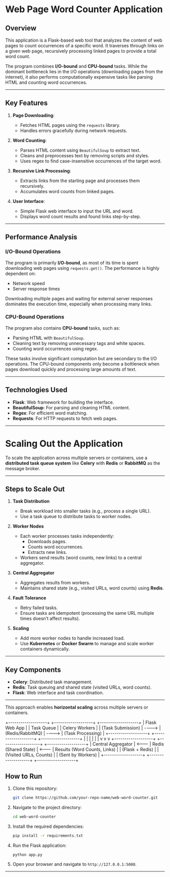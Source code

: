 # Web Page Word Counter Application

## Overview
This application is a Flask-based web tool that analyzes the content of web pages to count occurrences of a specific word. It traverses through links on a given web page, recursively processing linked pages to provide a total word count.

The program combines **I/O-bound** and **CPU-bound** tasks. While the dominant bottleneck lies in the I/O operations (downloading pages from the internet), it also performs computationally expensive tasks like parsing HTML and counting word occurrences.

---

## Key Features
1. **Page Downloading**:
   - Fetches HTML pages using the `requests` library.
   - Handles errors gracefully during network requests.

2. **Word Counting**:
   - Parses HTML content using `BeautifulSoup` to extract text.
   - Cleans and preprocesses text by removing scripts and styles.
   - Uses regex to find case-insensitive occurrences of the target word.

3. **Recursive Link Processing**:
   - Extracts links from the starting page and processes them recursively.
   - Accumulates word counts from linked pages.

4. **User Interface**:
   - Simple Flask web interface to input the URL and word.
   - Displays word count results and found links step-by-step.

---

## Performance Analysis

### I/O-Bound Operations
The program is primarily **I/O-bound**, as most of its time is spent downloading web pages using `requests.get()`. The performance is highly dependent on:
- Network speed
- Server response times

Downloading multiple pages and waiting for external server responses dominates the execution time, especially when processing many links.

### CPU-Bound Operations
The program also contains **CPU-bound** tasks, such as:
- Parsing HTML with `BeautifulSoup`.
- Cleaning text by removing unnecessary tags and white spaces.
- Counting word occurrences using regex.

These tasks involve significant computation but are secondary to the I/O operations. The CPU-bound components only become a bottleneck when pages download quickly and processing large amounts of text.

---

## Technologies Used
- **Flask**: Web framework for building the interface.
- **BeautifulSoup**: For parsing and cleaning HTML content.
- **Regex**: For efficient word matching.
- **Requests**: For HTTP requests to fetch web pages.

---

# Scaling Out the Application

To scale the application across multiple servers or containers, use a **distributed task queue system** like **Celery** with **Redis** or **RabbitMQ** as the message broker.

---

## Steps to Scale Out

1. **Task Distribution**  
   - Break workload into smaller tasks (e.g., process a single URL).  
   - Use a task queue to distribute tasks to worker nodes.

2. **Worker Nodes**  
   - Each worker processes tasks independently:  
     - Downloads pages.  
     - Counts word occurrences.  
     - Extracts new links.  
   - Workers send results (word counts, new links) to a central aggregator.

3. **Central Aggregator**  
   - Aggregates results from workers.  
   - Maintains shared state (e.g., visited URLs, word counts) using **Redis**.

4. **Fault Tolerance**  
   - Retry failed tasks.  
   - Ensure tasks are idempotent (processing the same URL multiple times doesn’t affect results).

5. **Scaling**  
   - Add more worker nodes to handle increased load.  
   - Use **Kubernetes** or **Docker Swarm** to manage and scale worker containers dynamically.

---

## Key Components

- **Celery**: Distributed task management.  
- **Redis**: Task queuing and shared state (visited URLs, word counts).  
- **Flask**: Web interface and task coordination.  

---

This approach enables **horizontal scaling** across multiple servers or containers.

+-------------------+       +-------------------+       +-------------------+
|   Flask Web App   |       |   Task Queue      |       |   Celery Workers  |
| (Task Submission) | ----> | (Redis/RabbitMQ)  | ----> | (Task Processing) |
+-------------------+       +-------------------+       +-------------------+
        |                           |                           |
        |                           |                           |
        v                           v                           v
+-------------------+       +-------------------+       +-------------------+
|   Central Aggregator | <--- |   Redis (Shared State) | <--- |   Results (Word Counts, Links) |
| (Flask + Redis)    |       | (Visited URLs, Counts) |       |   (Sent by Workers)           |
+-------------------+       +-------------------+       +-------------------+

## How to Run
1. Clone this repository:
   ```bash
   git clone https://github.com/your-repo-name/web-word-counter.git
   ```

2. Navigate to the project directory:
   ```bash
   cd web-word-counter
   ```

3. Install the required dependencies:
   ```bash
   pip install -r requirements.txt
   ```

4. Run the Flask application:
   ```bash
   python app.py
   ```

5. Open your browser and navigate to `http://127.0.0.1:5000`.

---


